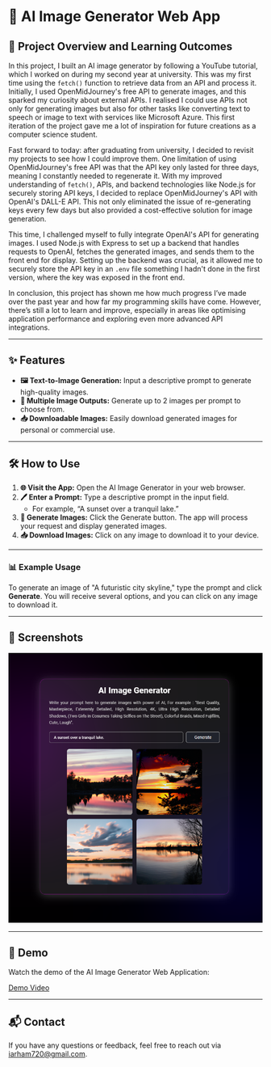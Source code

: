 # 🎨 AI Image Generator Web App

## 🚀 Project Overview and Learning Outcomes

In this project, I built an AI image generator by following a YouTube tutorial, which I worked on during my second year at university. This was my first time using the `fetch()` function to retrieve data from an API and process it. Initially, I used OpenMidJourney's free API to generate images, and this sparked my curiosity about external APIs. I realised I could use APIs not only for generating images but also for other tasks like converting text to speech or image to text with services like Microsoft Azure. This first iteration of the project gave me a lot of inspiration for future creations as a computer science student.

Fast forward to today: after graduating from university, I decided to revisit my projects to see how I could improve them. One limitation of using OpenMidJourney's free API was that the API key only lasted for three days, meaning I constantly needed to regenerate it. With my improved understanding of `fetch()`, APIs, and backend technologies like Node.js for securely storing API keys, I decided to replace OpenMidJourney's API with OpenAI's DALL-E API. This not only eliminated the issue of re-generating keys every few days but also provided a cost-effective solution for image generation.

This time, I challenged myself to fully integrate OpenAI's API for generating images. I used Node.js with Express to set up a backend that handles requests to OpenAI, fetches the generated images, and sends them to the front end for display. Setting up the backend was crucial, as it allowed me to securely store the API key in an `.env` file something I hadn't done in the first version, where the key was exposed in the front end.

In conclusion, this project has shown me how much progress I’ve made over the past year and how far my programming skills have come. However, there’s still a lot to learn and improve, especially in areas like optimising application performance and exploring even more advanced API integrations.

---

## ✨ Features

- **🖼️ Text-to-Image Generation:** Input a descriptive prompt to generate high-quality images.
- **🌟 Multiple Image Outputs:** Generate up to 2 images per prompt to choose from.
- **📥 Downloadable Images:** Easily download generated images for personal or commercial use.

---

## 🛠️ How to Use

1. **🌐 Visit the App:** Open the AI Image Generator in your web browser.
2. **🖊️ Enter a Prompt:** Type a descriptive prompt in the input field.
   - For example, “A sunset over a tranquil lake.”
3. **🚀 Generate Images:** Click the Generate button. The app will process your request and display generated images.
4. **📥 Download Images:** Click on any image to download it to your device.

---

### 📊 Example Usage

To generate an image of "A futuristic city skyline," type the prompt and click **Generate**. You will receive several options, and you can click on any image to download it.

---

## 📸 Screenshots

![AI Image Generator App Screenshot](assets/screenshot.png)

---

## 🎥 Demo

Watch the demo of the AI Image Generator Web Application:

[Demo Video](https://www.youtube.com/embed/tRKcR8JPwYA?si=1OFXirv08picyRNL)

---

## 📬 Contact

If you have any questions or feedback, feel free to reach out via [iarham720@gmail.com](mailto:iarham720@gmail.com).
